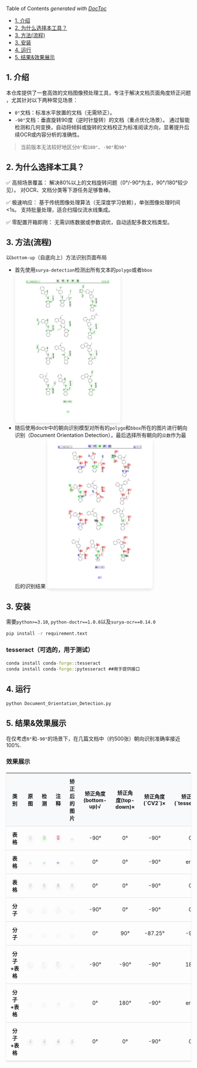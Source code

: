 <!-- START doctoc generated TOC please keep comment here to allow auto update -->
<!-- DON'T EDIT THIS SECTION, INSTEAD RE-RUN doctoc TO UPDATE -->
Table of Contents  *generated with [DocToc](https://github.com/thlorenz/doctoc)*

- [1. 介绍](#1-%E4%BB%8B%E7%BB%8D)
- [2. 为什么选择本工具？​​](#2-%E4%B8%BA%E4%BB%80%E4%B9%88%E9%80%89%E6%8B%A9%E6%9C%AC%E5%B7%A5%E5%85%B7%E2%80%8B%E2%80%8B)
- [3. 方法(流程)](#3-%E6%96%B9%E6%B3%95%E6%B5%81%E7%A8%8B)
- [3. 安装](#3-%E5%AE%89%E8%A3%85)
- [4. 运行](#4-%E8%BF%90%E8%A1%8C)
- [5. 结果&效果展示](#5-%E7%BB%93%E6%9E%9C%E6%95%88%E6%9E%9C%E5%B1%95%E7%A4%BA)

<!-- END doctoc generated TOC please keep comment here to allow auto update -->


## 1. 介绍
本仓库提供了一套高效的文档图像预处理工具，专注于解决 ​​文档页面角度矫正问题​​，尤其针对以下两种常见场景：
​
* `0°`文档​​：标准水平放置的文档（无需矫正）。
* ​`-90°`文档​​：垂直旋转90度（逆时针旋转）的文档（重点优化场景）。
通过智能检测和几何变换，自动将倾斜或旋转的文档校正为标准阅读方向，显著提升后续OCR或内容分析的准确性。

> 当前版本​​无法较好地区分`0°`和`180°`​​、​`​-90°`和`90°​​`

## 2. 为什么选择本工具？​​
✅ ​​高频场景覆盖​​：
解决80%以上的文档旋转问题（0°/-90°为主，90°/180°较少见）。
对OCR、文档分类等下游任务足够鲁棒。


✅ ​​极速响应​​：
基于传统图像处理算法（无深度学习依赖），单张图像处理时间<1s。
支持批量处理，适合扫描仪流水线集成。


✅ ​​零配置开箱即用​​：
无需训练数据或参数调优，自动适配多数文档类型。

## 3. 方法(流程)
以`bottom-up`（自底向上）方法识别页面布局
* 首先使用`surya-detection`检测出所有文本的`polygo`或者`bbox`
<img src="./assets/test_image3_detection.png" style="
        max-width: 60%;
        height: auto;
        border-radius: 8px;
        box-shadow: 0 4px 8px rgba(0, 0, 0, 0.1);
        transition: transform 0.3s ease;
    ">
* 随后使用doctr中的朝向识别模型对所有的`polygo`和`bbox`所在的图片进行朝向识别（Document Orientation Detection），最后选择所有朝向的`众数`作为最后的识别结果
<img src="./assets/test_image3_anno.png" style="
        max-width: 60%;
        height: auto;
        border-radius: 8px;
        box-shadow: 0 4px 8px rgba(0, 0, 0, 0.1);
        transition: transform 0.3s ease;
    ">

## 3. 安装
需要`python>=3.10`, `python-doctr==1.0.0`以及`surya-ocr==0.14.0`
```cmd
pip install -r requirement.text
```
### tesseract（可选的，用于测试）
```cmd
conda install conda-forge::tesseract
conda install conda-forge::pytesseract ##用于提供接口
```

## 4. 运行
```cmd
python Document_Orientation_Detection.py
```

## 5. 结果&效果展示
在仅考虑​​`0°`和​​`-90°`的场景下，在几篇文档中（约500张）朝向识别准确率接近100%.

### 效果展示
<table style="
    width: 100%;
    border-collapse: collapse;
    margin: 20px 0;
    box-shadow: 0 2px 4px rgba(0, 0, 0, 0.1);
    text-align: center;
">
    <thead>
        <tr style="background-color: #f8f9fa;">
            <th style="
                padding: 12px;
                border-bottom: 1px solid #ddd;
            ">类别</th>
            <th style="
                padding: 12px;
                border-bottom: 1px solid #ddd;
            ">原图</th>
            <th style="
                padding: 12px;
                border-bottom: 1px solid #ddd;
            ">检测</th>
            <th style="
                padding: 12px;
                border-bottom: 1px solid #ddd;
            ">注释</th>
            <th style="
                padding: 12px;
                border-bottom: 1px solid #ddd;
            ">矫正后的图片</th>
            <th style="
                padding: 12px;
                border-bottom: 1px solid #ddd;
            ">矫正角度(bottom-up)√</th>
            <th style="
                padding: 12px;
                border-bottom: 1px solid #ddd;
            ">矫正角度(top-down)×</th>
            <th style="
                padding: 12px;
                border-bottom: 1px solid #ddd;
            ">矫正角度(`CV2`)×</th>
            <th style="
                padding: 12px;
                border-bottom: 1px solid #ddd;
            ">矫正角度(`tesseract`)×</th>
        </tr>
    </thead>
    <tbody>
        <tr>
            <td style="
                padding: 12px;
                border-bottom: 1px solid #ddd;
                font-weight: bold;
            ">表格</td>
            <td style="
                padding: 12px;
                border-bottom: 1px solid #ddd;
            ">
                <img src="./assets/test_image2.png" style="
                    max-width: 60%;
                    height: auto;
                    border-radius: 8px;
                    box-shadow: 0 4px 8px rgba(0, 0, 0, 0.1);
                    transition: transform 0.3s ease;
                ">
            </td>
            <td style="
                padding: 12px;
                border-bottom: 1px solid #ddd;
            ">
                <img src="./assets/test_image2_detection.png" style="
                    max-width: 60%;
                    height: auto;
                    border-radius: 8px;
                    box-shadow: 0 4px 8px rgba(0, 0, 0, 0.1);
                    transition: transform 0.3s ease;
                ">
            </td>
            <td style="
                padding: 12px;
                border-bottom: 1px solid #ddd;
            ">
                <img src="./assets/test_image2_anno.png" style="
                    max-width: 60%;
                    height: auto;
                    border-radius: 8px;
                    box-shadow: 0 4px 8px rgba(0, 0, 0, 0.1);
                    transition: transform 0.3s ease;
                ">
            </td>
            <td style="
                padding: 12px;
                border-bottom: 1px solid #ddd;
                font-weight: bold;
            ">
                <img src="./assets/test_image2_rotation.png" style="
                    max-width: 60%;
                    height: auto;
                    border-radius: 8px;
                    box-shadow: 0 4px 8px rgba(0, 0, 0, 0.1);
                    transition: transform 0.3s ease;
                ">
            </td>
            <td style="
                padding: 12px;
                border-bottom: 1px solid #ddd;">-90°</td>
            <td style="
                padding: 12px;
                border-bottom: 1px solid #ddd;">0°</td>
            <td style="
                padding: 12px;
                border-bottom: 1px solid #ddd;">-90°</td>
            <td style="
                padding: 12px;
                border-bottom: 1px solid #ddd;">0°</td>
        </tr>
        <td style="
                padding: 12px;
                border-bottom: 1px solid #ddd;
                font-weight: bold;
            ">表格</td>
            <td style="
                padding: 12px;
                border-bottom: 1px solid #ddd;
            ">
                <img src="./assets/test_image2_rotation.png" style="
                    max-width: 60%;
                    height: auto;
                    border-radius: 8px;
                    box-shadow: 0 4px 8px rgba(0, 0, 0, 0.1);
                    transition: transform 0.3s ease;
                ">
            </td>
            <td style="
                padding: 12px;
                border-bottom: 1px solid #ddd;
            ">
                <img src="./assets/test_image2_rotation_detection.png" style="
                    max-width: 60%;
                    height: auto;
                    border-radius: 8px;
                    box-shadow: 0 4px 8px rgba(0, 0, 0, 0.1);
                    transition: transform 0.3s ease;
                ">
            </td>
            <td style="
                padding: 12px;
                border-bottom: 1px solid #ddd;
            ">
                <img src="./assets/test_image2_rotation_anno.png" style="
                    max-width: 60%;
                    height: auto;
                    border-radius: 8px;
                    box-shadow: 0 4px 8px rgba(0, 0, 0, 0.1);
                    transition: transform 0.3s ease;
                ">
            </td>
            <td style="
                padding: 12px;
                border-bottom: 1px solid #ddd;
                font-weight: bold;
            ">
                <img src="./assets/test_image2_rotation.png" style="
                    max-width: 60%;
                    height: auto;
                    border-radius: 8px;
                    box-shadow: 0 4px 8px rgba(0, 0, 0, 0.1);
                    transition: transform 0.3s ease;
                ">
            </td>
            <td style="
                padding: 12px;
                border-bottom: 1px solid #ddd;">0°</td>
            <td style="
                padding: 12px;
                border-bottom: 1px solid #ddd;">0°</td>
            <td style="
                padding: 12px;
                border-bottom: 1px solid #ddd;">-90°</td>
            <td style="
                padding: 12px;
                border-bottom: 1px solid #ddd;">error</td>
        </tr>
        <td style="
                padding: 12px;
                border-bottom: 1px solid #ddd;
                font-weight: bold;
            ">表格</td>
            <td style="
                padding: 12px;
                border-bottom: 1px solid #ddd;
            ">
                <img src="./assets/test_image4.png" style="
                    max-width: 60%;
                    height: auto;
                    border-radius: 8px;
                    box-shadow: 0 4px 8px rgba(0, 0, 0, 0.1);
                    transition: transform 0.3s ease;
                ">
            </td>
            <td style="
                padding: 12px;
                border-bottom: 1px solid #ddd;
            ">
                <img src="./assets/test_image4_detection.png" style="
                    max-width: 60%;
                    height: auto;
                    border-radius: 8px;
                    box-shadow: 0 4px 8px rgba(0, 0, 0, 0.1);
                    transition: transform 0.3s ease;
                ">
            </td>
            <td style="
                padding: 12px;
                border-bottom: 1px solid #ddd;
            ">
                <img src="./assets/test_image4_anno.png" style="
                    max-width: 60%;
                    height: auto;
                    border-radius: 8px;
                    box-shadow: 0 4px 8px rgba(0, 0, 0, 0.1);
                    transition: transform 0.3s ease;
                ">
            </td>
            <td style="
                padding: 12px;
                border-bottom: 1px solid #ddd;
                font-weight: bold;
            ">
                <img src="./assets/test_image4.png" style="
                    max-width: 60%;
                    height: auto;
                    border-radius: 8px;
                    box-shadow: 0 4px 8px rgba(0, 0, 0, 0.1);
                    transition: transform 0.3s ease;
                ">
            </td>
            <td style="
                padding: 12px;
                border-bottom: 1px solid #ddd;">0°</td>
            <td style="
                padding: 12px;
                border-bottom: 1px solid #ddd;">0°</td>
            <td style="
                padding: 12px;
                border-bottom: 1px solid #ddd;">-90°</td>
            <td style="
                padding: 12px;
                border-bottom: 1px solid #ddd;">0°</td>
        </tr>
        <tr>
            <td style="
                padding: 12px;
                border-bottom: 1px solid #ddd;
                font-weight: bold;
            ">分子</td>
            <td style="
                padding: 12px;
                border-bottom: 1px solid #ddd;
            ">
                <img src="./assets/test_image3.png" style="
                    max-width: 60%;
                    height: auto;
                    border-radius: 8px;
                    box-shadow: 0 4px 8px rgba(0, 0, 0, 0.1);
                    transition: transform 0.3s ease;
                ">
            </td>
            <td style="
                padding: 12px;
                border-bottom: 1px solid #ddd;
            ">
                <img src="./assets/test_image3_detection.png" style="
                    max-width: 60%;
                    height: auto;
                    border-radius: 8px;
                    box-shadow: 0 4px 8px rgba(0, 0, 0, 0.1);
                    transition: transform 0.3s ease;
                ">
            </td>
            <td style="
                padding: 12px;
                border-bottom: 1px solid #ddd;
            ">
                <img src="./assets/test_image3_anno.png" style="
                    max-width: 60%;
                    height: auto;
                    border-radius: 8px;
                    box-shadow: 0 4px 8px rgba(0, 0, 0, 0.1);
                    transition: transform 0.3s ease;
                ">
            </td>
            <td style="
                padding: 12px;
                border-bottom: 1px solid #ddd;
            ">
                <img src="./assets/test_image3_rotation.png" style="
                    max-width: 60%;
                    height: auto;
                    border-radius: 8px;
                    box-shadow: 0 4px 8px rgba(0, 0, 0, 0.1);
                    transition: transform 0.3s ease;
                ">
            </td>
            <td style="
                padding: 12px;
                border-bottom: 1px solid #ddd;">-90°</td>
            <td style="
                padding: 12px;
                border-bottom: 1px solid #ddd;">0°</td>
            <td style="
                padding: 12px;
                border-bottom: 1px solid #ddd;">-90°</td>
            <td style="
                padding: 12px;
                border-bottom: 1px solid #ddd;">0°</td>
        </tr>
        <tr>
            <td style="
                padding: 12px;
                border-bottom: 1px solid #ddd;
                font-weight: bold;
            ">分子</td>
            <td style="
                padding: 12px;
                border-bottom: 1px solid #ddd;
            ">
                <img src="./assets/test_image3_rotation.png" style="
                    max-width: 60%;
                    height: auto;
                    border-radius: 8px;
                    box-shadow: 0 4px 8px rgba(0, 0, 0, 0.1);
                    transition: transform 0.3s ease;
                ">
            </td>
            <td style="
                padding: 12px;
                border-bottom: 1px solid #ddd;
            ">
                <img src="./assets/test_image3_rotation_detection.png" style="
                    max-width: 60%;
                    height: auto;
                    border-radius: 8px;
                    box-shadow: 0 4px 8px rgba(0, 0, 0, 0.1);
                    transition: transform 0.3s ease;
                ">
            </td>
            <td style="
                padding: 12px;
                border-bottom: 1px solid #ddd;
            ">
                <img src="./assets/test_image3_rotation_anno.png" style="
                    max-width: 60%;
                    height: auto;
                    border-radius: 8px;
                    box-shadow: 0 4px 8px rgba(0, 0, 0, 0.1);
                    transition: transform 0.3s ease;
                ">
            </td>
            <td style="
                padding: 12px;
                border-bottom: 1px solid #ddd;
            ">
                <img src="./assets/test_image3_rotation.png" style="
                    max-width: 60%;
                    height: auto;
                    border-radius: 8px;
                    box-shadow: 0 4px 8px rgba(0, 0, 0, 0.1);
                    transition: transform 0.3s ease;
                ">
            </td>
            <td style="
                padding: 12px;
                border-bottom: 1px solid #ddd;">0°</td>
            <td style="
                padding: 12px;
                border-bottom: 1px solid #ddd;">90°</td>
            <td style="
                padding: 12px;
                border-bottom: 1px solid #ddd;">-87.25°</td>
            <td style="
                padding: 12px;
                border-bottom: 1px solid #ddd;">-90°</td>
        </tr>
        <tr>
            <td style="
                padding: 12px;
                border-bottom: 1px solid #ddd;
                font-weight: bold;
            ">分子+表格</td>
            <td style="
                padding: 12px;
                border-bottom: 1px solid #ddd;
            ">
                <img src="./assets/test_image.png" style="
                    max-width: 60%;
                    height: auto;
                    border-radius: 8px;
                    box-shadow: 0 4px 8px rgba(0, 0, 0, 0.1);
                    transition: transform 0.3s ease;
                ">
            </td>
            <td style="
                padding: 12px;
                border-bottom: 1px solid #ddd;
            ">
                <img src="./assets/test_image_detection.png" style="
                    max-width: 60%;
                    height: auto;
                    border-radius: 8px;
                    box-shadow: 0 4px 8px rgba(0, 0, 0, 0.1);
                    transition: transform 0.3s ease;
                ">
            </td>
            <td style="
                padding: 12px;
                border-bottom: 1px solid #ddd;
            ">
                <img src="./assets/test_image_anno.png" style="
                    max-width: 60%;
                    height: auto;
                    border-radius: 8px;
                    box-shadow: 0 4px 8px rgba(0, 0, 0, 0.1);
                    transition: transform 0.3s ease;
                ">
            </td>
            <td style="
                padding: 12px;
                border-bottom: 1px solid #ddd;
            ">
                <img src="./assets/test_image_rotation.png" style="
                    max-width: 60%;
                    height: auto;
                    border-radius: 8px;
                    box-shadow: 0 4px 8px rgba(0, 0, 0, 0.1);
                    transition: transform 0.3s ease;
                ">
            </td>
            <td style="
                padding: 12px;
                border-bottom: 1px solid #ddd;">-90°</td>
            <td style="
                padding: 12px;
                border-bottom: 1px solid #ddd;">-90°</td>
            <td style="
                padding: 12px;
                border-bottom: 1px solid #ddd;">-90°</td>
            <td style="
                padding: 12px;
                border-bottom: 1px solid #ddd;">180°</td>
        </tr>
        <td style="
                padding: 12px;
                border-bottom: 1px solid #ddd;
                font-weight: bold;
            ">分子+表格</td>
            <td style="
                padding: 12px;
                border-bottom: 1px solid #ddd;
            ">
                <img src="./assets/test_image_rotation.png" style="
                    max-width: 60%;
                    height: auto;
                    border-radius: 8px;
                    box-shadow: 0 4px 8px rgba(0, 0, 0, 0.1);
                    transition: transform 0.3s ease;
                ">
            </td>
            <td style="
                padding: 12px;
                border-bottom: 1px solid #ddd;
            ">
                <img src="./assets/test_image_rotation_detection.png" style="
                    max-width: 60%;
                    height: auto;
                    border-radius: 8px;
                    box-shadow: 0 4px 8px rgba(0, 0, 0, 0.1);
                    transition: transform 0.3s ease;
                ">
            </td>
            <td style="
                padding: 12px;
                border-bottom: 1px solid #ddd;
            ">
                <img src="./assets/test_image_rotation_anno.png" style="
                    max-width: 60%;
                    height: auto;
                    border-radius: 8px;
                    box-shadow: 0 4px 8px rgba(0, 0, 0, 0.1);
                    transition: transform 0.3s ease;
                ">
            </td>
            <td style="
                padding: 12px;
                border-bottom: 1px solid #ddd;
            ">
                <img src="./assets/test_image_rotation.png" style="
                    max-width: 60%;
                    height: auto;
                    border-radius: 8px;
                    box-shadow: 0 4px 8px rgba(0, 0, 0, 0.1);
                    transition: transform 0.3s ease;
                ">
            </td>
            <td style="
                padding: 12px;
                border-bottom: 1px solid #ddd;">0°</td>
            <td style="
                padding: 12px;
                border-bottom: 1px solid #ddd;">180°</td>
            <td style="
                padding: 12px;
                border-bottom: 1px solid #ddd;">-90°</td>
            <td style="
                padding: 12px;
                border-bottom: 1px solid #ddd;">error</td>
        </tr>
        <td style="
                padding: 12px;
                border-bottom: 1px solid #ddd;
                font-weight: bold;
            ">分子+表格</td>
            <td style="
                padding: 12px;
                border-bottom: 1px solid #ddd;
            ">
                <img src="./assets/test_image5.png" style="
                    max-width: 60%;
                    height: auto;
                    border-radius: 8px;
                    box-shadow: 0 4px 8px rgba(0, 0, 0, 0.1);
                    transition: transform 0.3s ease;
                ">
            </td>
            <td style="
                padding: 12px;
                border-bottom: 1px solid #ddd;
            ">
                <img src="./assets/test_image5_detection.png" style="
                    max-width: 60%;
                    height: auto;
                    border-radius: 8px;
                    box-shadow: 0 4px 8px rgba(0, 0, 0, 0.1);
                    transition: transform 0.3s ease;
                ">
            </td>
            <td style="
                padding: 12px;
                border-bottom: 1px solid #ddd;
            ">
                <img src="./assets/test_image5_anno.png" style="
                    max-width: 60%;
                    height: auto;
                    border-radius: 8px;
                    box-shadow: 0 4px 8px rgba(0, 0, 0, 0.1);
                    transition: transform 0.3s ease;
                ">
            </td>
            <td style="
                padding: 12px;
                border-bottom: 1px solid #ddd;
            ">
                <img src="./assets/test_image5.png" style="
                    max-width: 60%;
                    height: auto;
                    border-radius: 8px;
                    box-shadow: 0 4px 8px rgba(0, 0, 0, 0.1);
                    transition: transform 0.3s ease;
                ">
            </td>
            <td style="
                padding: 12px;
                border-bottom: 1px solid #ddd;">0°</td>
            <td style="
                padding: 12px;
                border-bottom: 1px solid #ddd;">0°</td>
            <td style="
                padding: 12px;
                border-bottom: 1px solid #ddd;">-90°</td>
            <td style="
                padding: 12px;
                border-bottom: 1px solid #ddd;">0°</td>
        </tr>
    </tbody>
</table>
